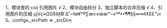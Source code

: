 1、模块里的 css 引用图片 √
2、模块自由拆分
3、独立脚本的合并压缩 √
4、引用图片的压缩 µ∫√ç≈ΩΩß∂ƒ©˙∆˚¬πø¥†®∑œ≥≤œæ“‘–≠ºª••¶¶§§∞∞¢¢££™¡«
5、configs._srcPath => _srcDirn